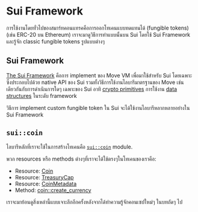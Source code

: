 # Sui Framework

การใช้งานโดยทั่วไปของสมาร์ทคอนแทรคคือการออกโทเคนแบบทดแทนได้ (fungible tokens) (เช่น ERC-20 บน Ethereum) เราจะมาดูวิธีการทำแบบนั้นบน Sui โดยใช้ Sui Framework และรู้จัก classic fungible tokens รูปแบบต่างๆ

## Sui Framework

[The Sui Framework](https://github.com/MystenLabs/sui/tree/main/crates/sui-framework/docs) คือการ implement ของ Move VM เพื่อมาใช้สำหรับ Sui โดยเฉพาะ ซึ่งประกอบไปด้วย native API ของ Sui รวมทั้งวิธีการใช้งานไลบารีมาตรฐานของ Move เช่นเดียวกันกับการดำเนินการใดๆ เฉพาะของ Sui อาทิ [crypto primitives](https://github.com/MystenLabs/sui/blob/main/crates/sui-framework/docs/groth16.md) การใช้งาน [data structures](https://github.com/MystenLabs/sui/blob/main/crates/sui-framework/docs/url.md) ในระดับ framework

วิธีการ implement custom fungible token ใน Sui จะได้ใช้งานไลบารีหลากหลายอย่างใน Sui Framework

## `sui::coin`

ไลบารีหลักที่เราจะใช้ในการสร้างโทเคนคือ [`sui::coin`](https://github.com/MystenLabs/sui/blob/main/crates/sui-framework/docs/coin.md) module.

พวก resources หรือ methods ต่างๆที่เราจะได้ใช้ตรงๆในโทเคนของเราคือ:

- Resource: [Coin](https://github.com/MystenLabs/sui/blob/main/crates/sui-framework/docs/coin.md#resource-coin)
- Resource: [TreasuryCap](https://github.com/MystenLabs/sui/blob/main/crates/sui-framework/docs/coin.md#resource-treasurycap)
- Resource: [CoinMetadata](https://github.com/MystenLabs/sui/blob/main/crates/sui-framework/docs/coin.md#resource-coinmetadata)
- Method: [coin::create_currency](https://github.com/MystenLabs/sui/blob/main/crates/sui-framework/docs/coin.md#function-create_currency)

เราจะมาย้อนดูสิ่งเหล่านี้แบบเจาะลึกอีกครั้งหลังจากได้ทำความรู้จักคอนเซปใหม่ๆ ในบทถัดๆ ไป
